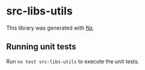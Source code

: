 # src-libs-utils

This library was generated with [Nx](https://nx.dev).

## Running unit tests

Run `nx test src-libs-utils` to execute the unit tests.
